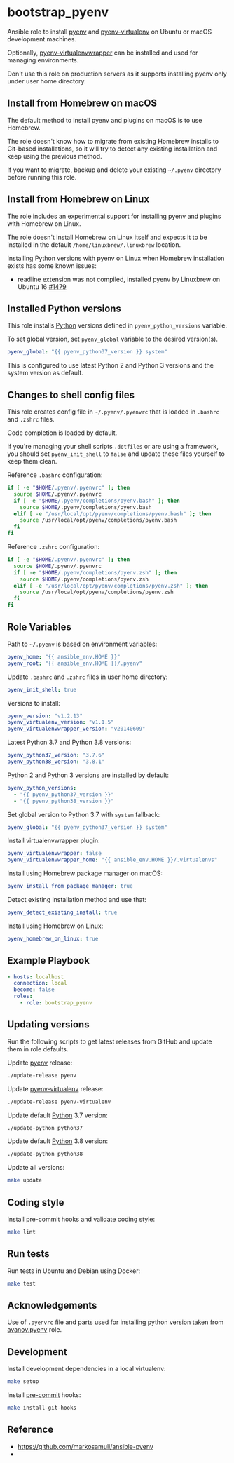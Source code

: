 # bootstrap_pyenv

Ansible role to install [pyenv] and [pyenv-virtualenv] on Ubuntu or macOS
development machines.

Optionally, [pyenv-virtualenvwrapper] can be installed and used for managing
environments.

Don't use this role on production servers as it supports installing pyenv only
under user home directory.

[pyenv]: https://github.com/pyenv/pyenv
[pyenv-virtualenv]: https://github.com/pyenv/pyenv-virtualenv
[pyenv-virtualenvwrapper]: https://github.com/pyenv/pyenv-virtualenvwrapper

## Install from Homebrew on macOS

The default method to install pyenv and plugins on macOS is to use Homebrew.

The role doesn't know how to migrate from existing Homebrew installs to
Git-based installations, so it will try to detect any existing installation
and keep using the previous method.

If you want to migrate, backup and delete your existing `~/.pyenv` directory
before running this role.

## Install from Homebrew on Linux

The role includes an experimental support for installing pyenv and plugins
with Homebrew on Linux.

The role doesn't install Homebrew on Linux itself and expects it to be installed
in the default `/home/linuxbrew/.linuxbrew` location.

Installing Python versions with pyenv on Linux when Homebrew installation exists
has some known issues:

- readline extension was not compiled, installed pyenv by Linuxbrew on
  Ubuntu 16 [#1479][pyenv-1479]

[pyenv-1479]: https://github.com/pyenv/pyenv/issues/1479

## Installed Python versions

This role installs [Python][python] versions defined in `pyenv_python_versions`
variable.

To set global version, set `pyenv_global` variable to the desired version(s).

```yaml
pyenv_global: "{{ pyenv_python37_version }} system"
```

This is configured to use latest Python 2 and Python 3 versions and the
system version as default.

[python]: https://www.python.org

## Changes to shell config files

This role creates config file in `~/.pyenv/.pyenvrc` that is loaded in
`.bashrc` and `.zshrc` files.

Code completion is loaded by default.

If you're managing your shell scripts `.dotfiles` or are using a framework, you
should set `pyenv_init_shell` to `false` and update these files yourself to keep
them clean.

Reference `.bashrc` configuration:

```bash
if [ -e "$HOME/.pyenv/.pyenvrc" ]; then
  source $HOME/.pyenv/.pyenvrc
  if [ -e "$HOME/.pyenv/completions/pyenv.bash" ]; then
    source $HOME/.pyenv/completions/pyenv.bash
  elif [ -e "/usr/local/opt/pyenv/completions/pyenv.bash" ]; then
    source /usr/local/opt/pyenv/completions/pyenv.bash
  fi
fi
```

Reference `.zshrc` configuration:

```zsh
if [ -e "$HOME/.pyenv/.pyenvrc" ]; then
  source $HOME/.pyenv/.pyenvrc
  if [ -e "$HOME/.pyenv/completions/pyenv.zsh" ]; then
    source $HOME/.pyenv/completions/pyenv.zsh
  elif [ -e "/usr/local/opt/pyenv/completions/pyenv.zsh" ]; then
    source /usr/local/opt/pyenv/completions/pyenv.zsh
  fi
fi
```

## Role Variables

Path to `~/.pyenv` is based on environment variables:

```yaml
pyenv_home: "{{ ansible_env.HOME }}"
pyenv_root: "{{ ansible_env.HOME }}/.pyenv"
```

Update `.bashrc` and `.zshrc` files in user home directory:

```yaml
pyenv_init_shell: true
```

Versions to install:

```yaml
pyenv_version: "v1.2.13"
pyenv_virtualenv_version: "v1.1.5"
pyenv_virtualenvwrapper_version: "v20140609"
```

Latest Python 3.7 and Python 3.8 versions:

```yaml
pyenv_python37_version: "3.7.6"
pyenv_python38_version: "3.8.1"
```

Python 2 and Python 3 versions are installed by default:

```yaml
pyenv_python_versions:
  - "{{ pyenv_python37_version }}"
  - "{{ pyenv_python38_version }}"
```

Set global version to Python 3.7 with `system` fallback:

```yaml
pyenv_global: "{{ pyenv_python37_version }} system"
```

Install virtualenvwrapper plugin:

```yaml
pyenv_virtualenvwrapper: false
pyenv_virtualenvwrapper_home: "{{ ansible_env.HOME }}/.virtualenvs"
```

Install using Homebrew package manager on macOS:

```yaml
pyenv_install_from_package_manager: true
```

Detect existing installation method and use that:

```yaml
pyenv_detect_existing_install: true
```

Install using Homebrew on Linux:

```yaml
pyenv_homebrew_on_linux: true
```

## Example Playbook

```yaml
- hosts: localhost
  connection: local
  become: false
  roles:
    - role: bootstrap_pyenv
```

## Updating versions

Run the following scripts to get latest releases from GitHub and update them in
role defaults.

Update [pyenv] release:

```bash
./update-release pyenv
```

Update [pyenv-virtualenv] release:

```bash
./update-release pyenv-virtualenv
```

Update default [Python] 3.7 version:

```bash
./update-python python37
```

Update default [Python] 3.8 version:

```bash
./update-python python38
```

Update all versions:

```bash
make update
```

## Coding style

Install pre-commit hooks and validate coding style:

```bash
make lint
```

## Run tests

Run tests in Ubuntu and Debian using Docker:

```bash
make test
```

## Acknowledgements

Use of `.pyenvrc` file and parts used for installing python version taken from
[avanov.pyenv](https://github.com/avanov/ansible-galaxy-pyenv) role.

## Development

Install development dependencies in a local virtualenv:

```bash
make setup
```

Install [pre-commit] hooks:

```bash
make install-git-hooks
```

[pre-commit]: https://pre-commit.com/


## Reference

- https://github.com/markosamuli/ansible-pyenv
- 